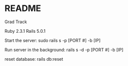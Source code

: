 # README

Grad Track

Ruby 2.3.1
Rails 5.0.1


Start the server: sudo rails s -p [PORT #] -b [IP]

Run server in the background: rails s -d -p [PORT #] -b [IP]

reset database: rails db:reset


